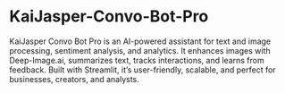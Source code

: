 # KaiJasper-Convo-Bot-Pro
KaiJasper Convo Bot Pro is an AI-powered assistant for text and image processing, sentiment analysis, and analytics. It enhances images with Deep-Image.ai, summarizes text, tracks interactions, and learns from feedback. Built with Streamlit, it’s user-friendly, scalable, and perfect for businesses, creators, and analysts.
